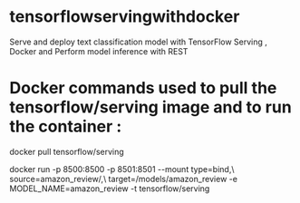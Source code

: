 # tensorflowservingwithdocker
Serve and deploy text classification model with TensorFlow Serving , Docker and Perform model inference with REST

# Docker commands used to pull the tensorflow/serving image and to run the container :

docker pull tensorflow/serving

docker run -p 8500:8500
-p 8501:8501
--mount type=bind,\ source=amazon_review/,\ target=/models/amazon_review
-e MODEL_NAME=amazon_review
-t tensorflow/serving


